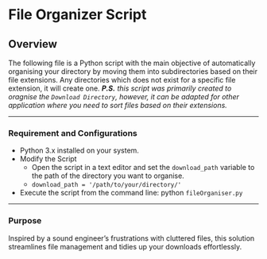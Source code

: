 # File Organizer Script

## Overview

The following file is a Python script with the main objective of automatically organising your directory by moving them into subdirectories based on their file extensions. Any directories which does not exist for a specific file extension, it will create one. **_P.S._** _this script was primarily created to oragnise the `Download Directory`, however, it can be adapted for other application where you need to sort files based on their extensions._
___

### Requirement and Configurations

- Python 3.x installed on your system.
- Modify the Script
  - Open the script in a text editor and set the `download_path` variable to the path of the directory you want to organise.
  - `download_path = '/path/to/your/directory/'`
- Execute the script from the command line: python `fileOrganiser.py`
___

### Purpose

Inspired by a sound engineer’s frustrations with cluttered files, this solution streamlines file management and tidies up your downloads effortlessly.
